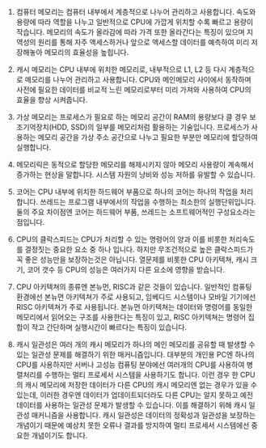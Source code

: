 1. 컴퓨터 메모리는 컴퓨터 내부에서 계층적으로 나누어 관리하고 사용합니다.
   속도와 용량에 따라 역할을 나누고 일반적으로 CPU에 가깝게 위치할 수록 빠르고 용량이 작습니다.
   메모리의 속도가 올라감에 따라 가격 또한 올라간다는 특징이 있으며
   지역성의 원리를 통해 자주 액세스하거나 앞으로 액세스할 데이터를 예측하여 미리 저장해놓아 메모리의 효율성을 높힙니다.

2. 캐시 메모리는 CPU 내부에 위치한 메모리로, 내부적으로 L1, L2 등 다시 계층적으로 메모리를 나누어 관리하고 사용합니다.
   CPU와 메인메모리 사이에서 동작하며 사전에 필요한 데이터를 비교적 느린 메모리로부터 미리 가져와 사용하여 CPU의 효율을 향상 시켜줍니다.

3. 가상 메모리는 프로세스가 필요로 하는 메모리 공간이 RAM의 용량보다 클 경우 보조기억장치(HDD, SSD)의 일부를 메모리처럼 활용하는 기술입니다. 프로세스가 사용하는 메모리 공간을 가상 주소 공간으로 나누고 필요한 부분만 메모리에 할당하여 실행합니다.

4. 메모리릭은 동적으로 할당한 메모리를 해제시키지 않아 메모리 사용량이 계속해서 증가하는 현상을 말합니다. 시스템 자원의 낭비와 성능 저하를 유발할 수 있습니다.

5. 코어는 CPU 내부에 위치한 하드웨어 부품으로 하나의 코어는 하나의 작업을 처리합니다. 쓰레드는 프로그램 내부에서의 작업을 수행하는 최소한의 실행단위입니다. 둘의 주요 차이점엔 코어는 하드웨어 부품, 쓰레드는 소프트웨어적인 구성요소라는 점입니다.

6. CPU의 클락스피드는 CPU가 처리할 수 있는 명령어의 양과 이를 비롯한 처리속도를 결정짓는 중요한 요소 중 하나 입니다.
   하지만 무조건적으로 높은 클락스피드가 꼭 좋은 성능만을 보장하는것은 아닙니다. 열문제를 비롯한 CPU 아키텍쳐, 캐시 크기, 코어 갯수 등 CPU의 성능은 여러가지 다른 요소에 영향을 받습니다.

7. CPU 아키텍쳐의 종류엔 본뉴먼, RISC과 같은 것들이 있습니다. 일반적인 컴퓨팅 환경에선 본뉴먼 아키텍쳐가 주로 사용되고, 임베디드 시스템이나 모바일 기기에선 RISC 아키텍쳐가 주로 사용됩니다. 본뉴먼 아키텍쳐는 데이터와 명령어를 동일한 메모리에서 읽어오는 구조를 사용한다는 특징이 있고, RISC 아키텍쳐는 명령어 집합이 작고 간단하며 실행시간이 빠르다는 특징이 있습니다.

8. 캐시 일관성은 여러 개의 캐시 메모리가 하나의 메인 메모리를 공유할 때 발생할 수 있는 일관성 문제를 해결하기 위한 매커니즘입니다.
   대부분의 개인용 PC엔 하나의 CPU를 사용하지만 서버나 고성능 컴퓨팅 분야에선 여러개의 CPU를 사용하여 병렬처리를 수행하는 멀티 프로세서 시스템을 사용하기도 합니다. 이런 경우 한 CPU의 캐시 메모리에 저장한 데이터가 다른 CPU의 캐시 메모리엔 없는 경우가 있을 수 있는데, 이러한 경우엔 데이터가 업데이트되더라도 다른 CPU는 알지 못하고 예전 데이터를 사용하는 일관성 문제가 발생할 수 있습니다.
   이를 해결하기 위해 캐시 일관성 매커니즘을 사용합니다. 캐시 일관성은 데이터의 정확성과 일관성을 보장하는 개념이기 때문에 예상치 못한 오류나 결과를 방지하여 멀티 프로세서 시스템에선 중요한 개념이기도 합니다.